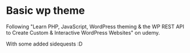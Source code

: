 # Basic wp theme

Following "Learn PHP, JavaScript, WordPress theming &amp; the WP REST API to Create Custom &amp; Interactive WordPress Websites" on udemy.

With some added sidequests :D
